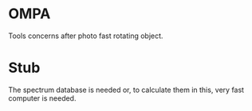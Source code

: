 # OMPA
Tools concerns after photo fast rotating object.

# Stub
The spectrum database is needed or, to calculate them in this, very fast computer is needed.
